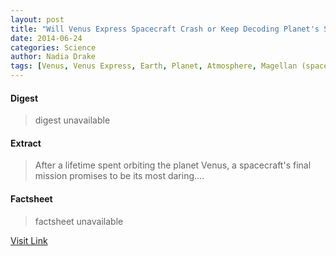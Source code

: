 ```yaml
---
layout: post
title: "Will Venus Express Spacecraft Crash or Keep Decoding Planet's Secrets?"
date: 2014-06-24
categories: Science
author: Nadia Drake
tags: [Venus, Venus Express, Earth, Planet, Atmosphere, Magellan (spacecraft), Space probe, Outer space, Physical sciences, Planetary science, Space science, Astronomy, Solar System, Planets of the Solar System, Spaceflight, Planets, Bodies of the Solar System]
---
```



#### Digest
>digest unavailable

#### Extract
>After a lifetime spent orbiting the planet Venus, a spacecraft's final mission promises to be its most daring....

#### Factsheet
>factsheet unavailable

[Visit Link](http://feeds.nationalgeographic.com/~r/ng/News/News_Main/~3/FdBpfDXWIdI/)


